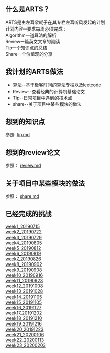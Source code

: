 ## 什么是ARTS？ 

ARTS是由左耳朵耗子在其专栏左耳听风发起的计划   
计划内容--要求每周必须完成 :  
Algorithm一道算法的解析  
Review一篇英文文章的阅读  
Tip一个知识点的总结  
Share一个价值观的分享

## 我计划的ARTS做法

* 算法--基于极客时间的算法专栏以及leetcode
* Review--查看经典的计算机基础论文
* Tip--日常项目中遇到的技术点
* share--关于项目中某些模块的做法

## 想到的知识点

参照: [tip.md](/tip.md)


## 想到的review论文

参照： [review.md](/review.md)


## 关于项目中某些模块的做法

参照： [share.md](/share.md)

## 已经完成的挑战

[week1_20190715](/toZhihu/arts_week1_20190715.md)  
[week2_20190722](/toZhihu/arts_week2_20190722.md)  
[week3_20190729](/toZhihu/arts_week3_20190729.md)  
[week4_20190805](/toZhihu/arts_week4_20190805.md)  
[week5_20190812](/toZhihu/arts_week5_20190812.md)   
[week6_20190819](/toZhihu/arts_week6_20190819.md)  
[week7_20190826](/toZhihu/arts_week7_20190826.md)   
[week8_20190902](/toZhihu/arts_week8_20190902.md)  
[week9_20190908](/toZhihu/arts_week9_20190908.md)  
[week10_20190916](/toZhihu/arts_week10_20190916.md)  
[week11_20190923](/toZhihu/arts_week11_20190923.md)  
[week12_20191008](/toZhihu/arts_week12_20191008.md)  
[week13_20191028](/toZhihu/arts_week13_20191028.md)  
[week14_20191105](/toZhihu/arts_week14_20191105.md)  
[week15_20191105](/toZhihu/arts_week15_20191119.md)  
[week16_20191127](/toZhihu/arts_week16_20191127.md)  
[week17_20191202](/toZhihu/arts_week17_20191202.md)   
[week18_20191210](/toZhihu/arts_week18_20191210.md)  
[week19_20191216](/toZhihu/arts_week19_20191216.md)  
[week20_20191223](/toZhihu/arts_week20_20191223.md)  
[week21_20200106](/toZhihu/arts_week21_20200106.md)   
[week22_20200113](/toZhihu/arts_week22_20200113.md)  
[week23_20200203](/toZhihu/arts_week23_20200203.md)  
